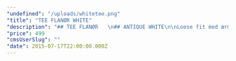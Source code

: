 ```yaml
---
"undefined": "/uploads/whitetee.png"
"title": "TEE FLANØR WHITE"
"description": "## TEE FLANØR   \n## ANTIQUE WHITE\n\nLoose fit med ærmer der kan smøges op og bred halsudskæring. Et let materiale og Flanør-patch ved krave og ærme giver denne style et anderledes og afslappet look. Kan bruges under blazer til et casual-smart look eller alene til et afslappet og cool look.\n\n* 100% Cotton\n* Loose fit\n* Crewneck\n* Embroidered logo on hip\n* Leather patch with logo on neckline and left sleeve\n"
"price": 499
"cmsUserSlug": ""
"date": 2015-07-17T22:00:00.000Z
---
```


